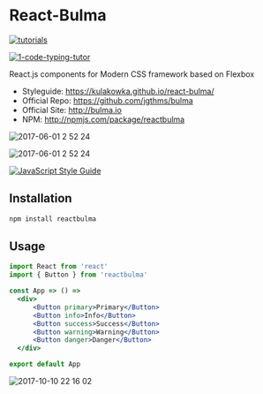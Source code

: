 # React-Bulma

[![tutorials](https://selfeducation.app/reactjs.svg)](https://selfeducation.app/skill/reactjs)

[![1-code-typing-tutor](https://code-typing-tutor.com/shield/kulakowka3/react-bulma.svg)](https://code-typing-tutor.com/kulakowka/react-bulma) 

React.js components for Modern CSS framework based on Flexbox

- Styleguide: https://kulakowka.github.io/react-bulma/
- Official Repo: https://github.com/jgthms/bulma
- Official Site: http://bulma.io
- NPM: http://npmjs.com/package/reactbulma

![2017-06-01 2 52 24](https://cloud.githubusercontent.com/assets/557190/26658839/5da1e0f8-4675-11e7-8c24-3cf7c9a92275.png)

![2017-06-01 2 52 24](https://cloud.githubusercontent.com/assets/557190/26658839/5da1e0f8-4675-11e7-8c24-3cf7c9a92275.png)

[![JavaScript Style Guide](https://cdn.rawgit.com/standard/standard/master/badge.svg)](https://github.com/standard/standard)

## Installation

```bash
npm install reactbulma
```

## Usage

```jsx
import React from 'react'
import { Button } from 'reactbulma'

const App => () =>
  <div>
      <Button primary>Primary</Button>
      <Button info>Info</Button>
      <Button success>Success</Button>
      <Button warning>Warning</Button>
      <Button danger>Danger</Button>
  </div>

export default App
```

![2017-10-10 22 16 02](https://user-images.githubusercontent.com/557190/31406050-a445338e-ae08-11e7-9dfe-eb4094abf71a.png)

